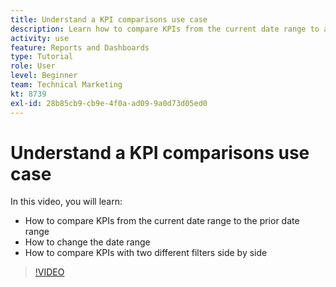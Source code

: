 ```yaml
---
title: Understand a KPI comparisons use case
description: Learn how to compare KPIs from the current date range to a prior date range, and how to compare KPIs with two different filters in [!DNL  Workfront].
activity: use
feature: Reports and Dashboards
type: Tutorial
role: User
level: Beginner
team: Technical Marketing
kt: 8739
exl-id: 28b85cb9-cb9e-4f0a-ad09-9a0d73d05ed0
---
```

# Understand a KPI comparisons use case

In this video, you will learn:

* How to compare KPIs from the current date range to the prior date range
* How to change the date range
* How to compare KPIs with two different filters side by side

>[!VIDEO](https://video.tv.adobe.com/v/335054/?quality=12)
